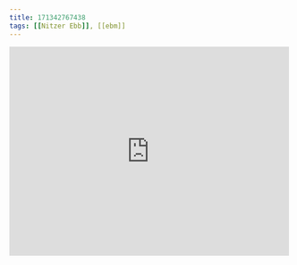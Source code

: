 ```yaml
---
title: 171342767438
tags: [[Nitzer Ebb]], [[ebm]]
---
```

<iframe allow="accelerometer; autoplay; clipboard-write; encrypted-media; gyroscope; picture-in-picture" allowfullscreen="" frameborder="0" height="375" id="youtube_iframe" src="https://www.youtube.com/embed/627XGCfxwfM?feature=oembed&amp;enablejsapi=1&amp;origin=https://safe.txmblr.com&amp;wmode=opaque" width="500"></iframe>